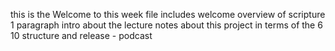 this is the Welcome to this week file
includes welcome
overview of scripture 1 paragraph
intro about the lecture
notes about this project in terms of the 6 10 structure
and release - podcast